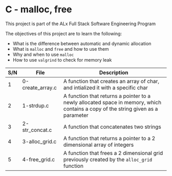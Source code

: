 # C - malloc, free

This project is part of the ALx Full Stack Software Engineering Program

The objectives of this project are to learn the following:

- What is the difference between automatic and dynamic allocation
- What is `malloc` and `free` and how to use them
- Why and when to use `malloc`
- How to use `valgrind` to check for memory leak

| S/N | File | Description |
| --- | ---- | ----------- |
| 1 | 0-create_array.c | A function that creates an array of char, and intialized it with a specific char |
| 2 | 1-strdup.c | A function that returns a pointer to a newly allocated space in memory, which contains a copy of the string given as a parameter |
| 3 | 2-str_concat.c | A function that concatenates two strings |
| 4 | 3-alloc_grid.c | A function that returns a pointer to a 2 dimensional array of integers |
| 5 | 4-free_grid.c | A function that frees a 2 dimensional grid previously created by the `alloc_grid` function |
